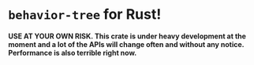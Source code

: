 # `behavior-tree` for Rust!

**USE AT YOUR OWN RISK. This crate is under heavy development at the moment and a lot of the APIs will change often and without any notice. Performance is also terrible right now.**
